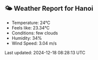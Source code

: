 <!-- WEATHER-START -->
## 🌤 Weather Report for Hanoi

- Temperature: 24°C
- Feels like: 23.34°C
- Conditions: few clouds
- Humidity: 34%
- Wind Speed: 3.04 m/s

Last updated: 2024-12-18 08:28:13 UTC
<!-- WEATHER-END -->
